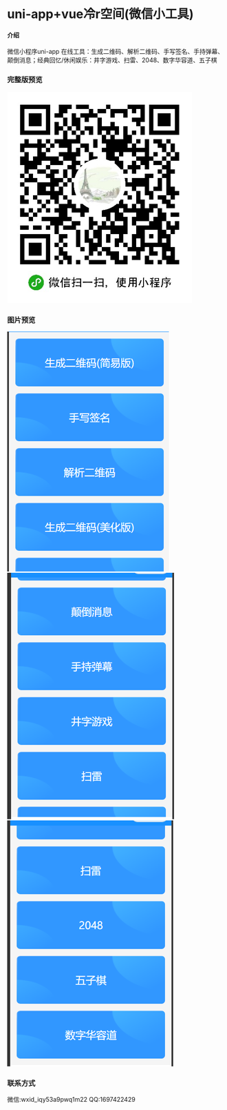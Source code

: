 <!--
 * @Descripttion: 
 * @Author: sjq
 * @Date: 2022-07-11 16:06:53
 * @LastEditors: sjq
 * @LastEditTime: 2022-07-11 16:21:21
-->

# uni-app+vue冷r空间(微信小工具)

#### 介绍

微信小程序uni-app
在线工具：生成二维码、解析二维码、手写签名、手持弹幕、颠倒消息；经典回忆/休闲娱乐：井字游戏、扫雷、2048、数字华容道、五子棋

### 完整版预览

![](./gh_158277495b3f_430.jpg)

### 图片预览

![](./1.png)
![](./2.png)
![](./3.png)

### 联系方式

 微信:wxid_iqy53a9pwq1m22
 QQ:1697422429
